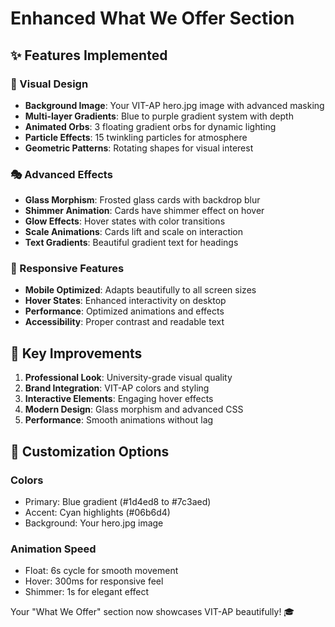 # Enhanced What We Offer Section

## ✨ Features Implemented

### 🎨 Visual Design
- **Background Image**: Your VIT-AP hero.jpg image with advanced masking
- **Multi-layer Gradients**: Blue to purple gradient system with depth
- **Animated Orbs**: 3 floating gradient orbs for dynamic lighting
- **Particle Effects**: 15 twinkling particles for atmosphere
- **Geometric Patterns**: Rotating shapes for visual interest

### 🎭 Advanced Effects
- **Glass Morphism**: Frosted glass cards with backdrop blur
- **Shimmer Animation**: Cards have shimmer effect on hover
- **Glow Effects**: Hover states with color transitions
- **Scale Animations**: Cards lift and scale on interaction
- **Text Gradients**: Beautiful gradient text for headings

### 📱 Responsive Features
- **Mobile Optimized**: Adapts beautifully to all screen sizes
- **Hover States**: Enhanced interactivity on desktop
- **Performance**: Optimized animations and effects
- **Accessibility**: Proper contrast and readable text

## 🎯 Key Improvements

1. **Professional Look**: University-grade visual quality
2. **Brand Integration**: VIT-AP colors and styling
3. **Interactive Elements**: Engaging hover effects
4. **Modern Design**: Glass morphism and advanced CSS
5. **Performance**: Smooth animations without lag

## 🔧 Customization Options

### Colors
- Primary: Blue gradient (#1d4ed8 to #7c3aed)
- Accent: Cyan highlights (#06b6d4)
- Background: Your hero.jpg image

### Animation Speed
- Float: 6s cycle for smooth movement
- Hover: 300ms for responsive feel
- Shimmer: 1s for elegant effect

Your "What We Offer" section now showcases VIT-AP beautifully! 🎓